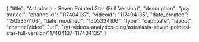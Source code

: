 {
    "title": "Astralasia - Seven Pointed Star (Full Version)",
    "description": "psy trance.",
    "channelid": "117404137",
    "videoid": "117404135",
    "date_created": "1505334106",
    "date_modified": "1505334106",
    "type": "captivate",
    "layout": "channelVideo",
    "url": "\/yt-videos-analytics-ping\/astralasia-seven-pointed-star-full-version\/117404137-117404135"
}